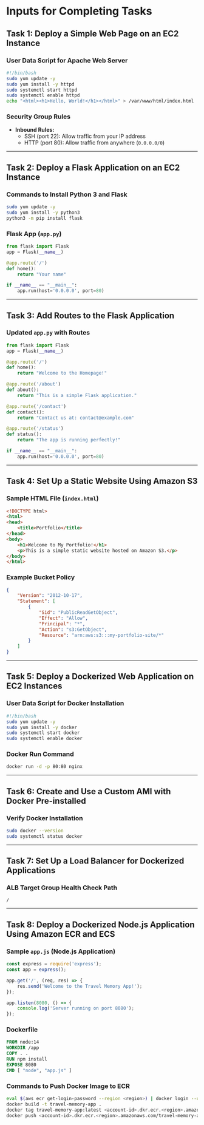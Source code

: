 # Inputs for Completing Tasks

## Task 1: Deploy a Simple Web Page on an EC2 Instance

### User Data Script for Apache Web Server
```bash
#!/bin/bash
sudo yum update -y
sudo yum install -y httpd
sudo systemctl start httpd
sudo systemctl enable httpd
echo "<html><h1>Hello, World!</h1></html>" > /var/www/html/index.html
```

### Security Group Rules
- **Inbound Rules:**
  - SSH (port 22): Allow traffic from your IP address
  - HTTP (port 80): Allow traffic from anywhere (`0.0.0.0/0`)

---

## Task 2: Deploy a Flask Application on an EC2 Instance

### Commands to Install Python 3 and Flask
```bash
sudo yum update -y
sudo yum install -y python3
python3 -m pip install flask
```

### Flask App (`app.py`)
```python
from flask import Flask
app = Flask(__name__)

@app.route('/')
def home():
    return "Your name"

if __name__ == "__main__":
    app.run(host='0.0.0.0', port=80)
```

---

## Task 3: Add Routes to the Flask Application

### Updated `app.py` with Routes
```python
from flask import Flask
app = Flask(__name__)

@app.route('/')
def home():
    return "Welcome to the Homepage!"

@app.route('/about')
def about():
    return "This is a simple Flask application."

@app.route('/contact')
def contact():
    return "Contact us at: contact@example.com"

@app.route('/status')
def status():
    return "The app is running perfectly!"

if __name__ == "__main__":
    app.run(host='0.0.0.0', port=80)
```

---

## Task 4: Set Up a Static Website Using Amazon S3

### Sample HTML File (`index.html`)
```html
<!DOCTYPE html>
<html>
<head>
    <title>Portfolio</title>
</head>
<body>
    <h1>Welcome to My Portfolio!</h1>
    <p>This is a simple static website hosted on Amazon S3.</p>
</body>
</html>
```

### Example Bucket Policy
```json
{
    "Version": "2012-10-17",
    "Statement": [
        {
            "Sid": "PublicReadGetObject",
            "Effect": "Allow",
            "Principal": "*",
            "Action": "s3:GetObject",
            "Resource": "arn:aws:s3:::my-portfolio-site/*"
        }
    ]
}
```

---

## Task 5: Deploy a Dockerized Web Application on EC2 Instances

### User Data Script for Docker Installation
```bash
#!/bin/bash
sudo yum update -y
sudo yum install -y docker
sudo systemctl start docker
sudo systemctl enable docker
```

### Docker Run Command
```bash
docker run -d -p 80:80 nginx
```

---

## Task 6: Create and Use a Custom AMI with Docker Pre-installed

### Verify Docker Installation
```bash
sudo docker --version
sudo systemctl status docker
```

---

## Task 7: Set Up a Load Balancer for Dockerized Applications

### ALB Target Group Health Check Path
```
/
```

---

## Task 8: Deploy a Dockerized Node.js Application Using Amazon ECR and ECS

### Sample `app.js` (Node.js Application)
```javascript
const express = require('express');
const app = express();

app.get('/', (req, res) => {
    res.send('Welcome to the Travel Memory App!');
});

app.listen(8080, () => {
    console.log('Server running on port 8080');
});
```

### Dockerfile
```dockerfile
FROM node:14
WORKDIR /app
COPY . .
RUN npm install
EXPOSE 8080
CMD [ "node", "app.js" ]
```

### Commands to Push Docker Image to ECR
```bash
eval $(aws ecr get-login-password --region <region>) | docker login --username AWS --password-stdin <account-id>.dkr.ecr.<region>.amazonaws.com
docker build -t travel-memory-app .
docker tag travel-memory-app:latest <account-id>.dkr.ecr.<region>.amazonaws.com/travel-memory-app:latest
docker push <account-id>.dkr.ecr.<region>.amazonaws.com/travel-memory-app:latest
```
